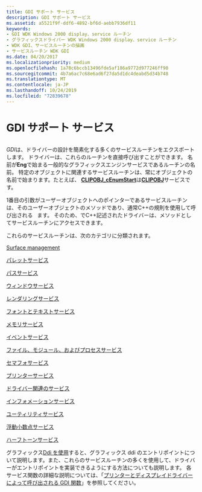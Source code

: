 ```yaml
---
title: GDI サポート サービス
description: GDI サポート サービス
ms.assetid: a5521f9f-ddf6-4892-bf6d-aebb7936df11
keywords:
- GDI WDK Windows 2000 display、service ルーチン
- グラフィックスドライバー WDK Windows 2000 display、service ルーチン
- WDK GDI、サービスルーチンの描画
- サービスルーチン WDK GDI
ms.date: 04/20/2017
ms.localizationpriority: medium
ms.openlocfilehash: 1a78c6bccb13496fde5af186a9772d977246ff90
ms.sourcegitcommit: 4b7a6ac7c68e6ad6f27da5d1dc4deabd5d34b748
ms.translationtype: MT
ms.contentlocale: ja-JP
ms.lasthandoff: 10/24/2019
ms.locfileid: "72839678"
---
```

# <a name="gdi-support-services"></a>GDI サポート サービス


## <span id="ddk_gdi_support_services_gg"></span><span id="DDK_GDI_SUPPORT_SERVICES_GG"></span>


*GDI*は、ドライバーの設計を簡素化する多くのサービスルーチンをエクスポートします。 ドライバーは、これらのルーチンを直接呼び出すことができます。 名前が**Eng**で始まる一般的なグラフィックスエンジンサービスであるルーチンの名前。 特定のオブジェクトに関連するサービスルーチンは、常にオブジェクトの名前で始まります。たとえば、 [**CLIPOBJ\_cEnumStart**](https://docs.microsoft.com/windows/desktop/api/winddi/nf-winddi-clipobj_cenumstart)は[**CLIPOBJ**](https://docs.microsoft.com/windows/desktop/api/winddi/ns-winddi-_clipobj)サービスです。

1番目の引数がユーザーオブジェクトへのポインターであるサービスルーチンは、そのユーザーオブジェクトのメソッドであり、通常C++の規則を使用して呼び出される   ます。 そのため、でC++記述されたドライバーは、メソッドとしてサービスルーチンにアクセスできます。

 

これらのサービスルーチンは、次のカテゴリに分類されます。

[Surface management](gdi-support-for-surfaces.md)

[パレットサービス](gdi-support-for-palettes.md)

[パスサービス](gdi-services-for-paths.md)

[ウィンドウサービス](gdi-support-for-window-objects.md)

[レンダリングサービス](gdi-drawing-and-related-services.md)

[フォントとテキストサービス](gdi-font-and-text-services.md)

[メモリサービス](gdi-memory-services.md)

[イベントサービス](gdi-event-services.md)

[ファイル、モジュール、およびプロセスサービス](gdi-file--module--and-process-services.md)

[セマフォサービス](gdi-semaphore-services.md)

[プリンターサービス](gdi-printer-services.md)

[ドライバー関連のサービス](gdi-driver-related-services.md)

[インフォメーションサービス](gdi-information-services.md)

[ユーティリティサービス](gdi-utility-services.md)

[浮動小数点サービス](gdi-floating-point-services.md)

[ハーフトーンサービス](gdi-halftone-services.md)

グラフィックス[Ddi を使用](using-the-graphics-ddi.md)すると、グラフィックス ddi のエントリポイントについて説明します。また、これらのサービスルーチンの多くを使用して、ドライバーがエントリポイントを実装できるようにする方法についても説明します。 各サービス関数の詳細な説明については、「[プリンターとディスプレイドライバーによって呼び出される GDI 関数](https://docs.microsoft.com/windows-hardware/drivers/ddi/index)」を参照してください。

 

 





